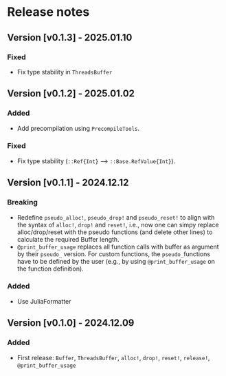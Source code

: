 # Release notes

## Version [v0.1.3] - 2025.01.10

### Fixed

* Fix type stability in `ThreadsBuffer`


## Version [v0.1.2] - 2025.01.02

### Added

* Add precompilation using `PrecompileTools`.

### Fixed

* Fix type stability (`::Ref{Int}` --> `::Base.RefValue{Int}`).

## Version [v0.1.1] - 2024.12.12

### Breaking

* Redefine `pseudo_alloc!`, `pseudo_drop!` and `pseudo_reset!` to align with the syntax of `alloc!`, `drop!` and `reset!`, i.e., now one can simpy replace alloc/drop/reset with the pseudo functions (and delete other lines) to calculate the required Buffer length.
* `@print_buffer_usage` replaces all function calls with buffer as argument by their `pseudo_` version. For custom functions, the `pseudo_`functions have to be defined by the user (e.g., by using `@print_buffer_usage` on the function definition).

### Added

* Use JuliaFormatter

## Version [v0.1.0] - 2024.12.09

### Added

* First release: `Buffer`, `ThreadsBuffer`, `alloc!`, `drop!`, `reset!`, `release!`, `@print_buffer_usage`
